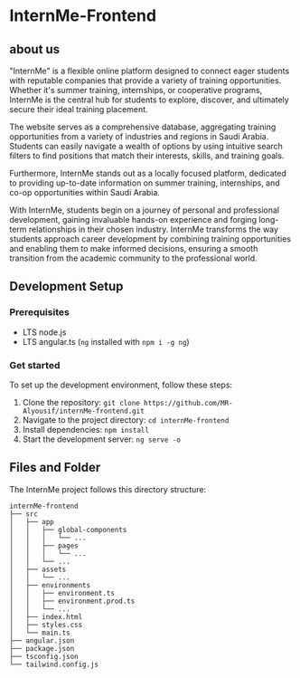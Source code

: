 # InternMe-Frontend

## about us

"InternMe" is a flexible online platform designed to connect eager students with reputable companies that provide a variety of training opportunities. Whether it's summer training, internships, or cooperative programs, InternMe is the central hub for students to explore, discover, and ultimately secure their ideal training placement.

The website serves as a comprehensive database, aggregating training opportunities from a variety of industries and regions in Saudi Arabia. Students can easily navigate a wealth of options by using intuitive search filters to find positions that match their interests, skills, and training goals.

Furthermore, InternMe stands out as a locally focused platform, dedicated to providing up-to-date information on summer training, internships, and co-op opportunities within Saudi Arabia.

With InternMe, students begin on a journey of personal and professional development, gaining invaluable hands-on experience and forging long-term relationships in their chosen industry. InternMe transforms the way students approach career development by combining training opportunities and enabling them to make informed decisions, ensuring a smooth transition from the academic community to the professional world.

## Development Setup

### Prerequisites

- LTS node.js
- LTS angular.ts (`ng` installed with `npm i -g ng`)

### Get started

To set up the development environment, follow these steps:

1. Clone the repository: `git clone https://github.com/MR-Alyousif/internMe-frontend.git`
2. Navigate to the project directory: `cd internMe-frontend`
3. Install dependencies: `npm install`
4. Start the development server: `ng serve -o`

## Files and Folder

The InternMe project follows this directory structure:
```
internMe-frontend
├── src
│   ├── app
│   │   ├── global-components
│   │   │   └── ...
│   │   ├── pages
│   │   │   └── ...
│   │   └── ...
│   ├── assets
│   │   └── ...
│   ├── environments
│   │   ├── environment.ts
│   │   ├── environment.prod.ts
│   │   └── ...
│   ├── index.html
│   ├── styles.css
│   └── main.ts
├── angular.json
├── package.json
├── tsconfig.json
└── tailwind.config.js
```
